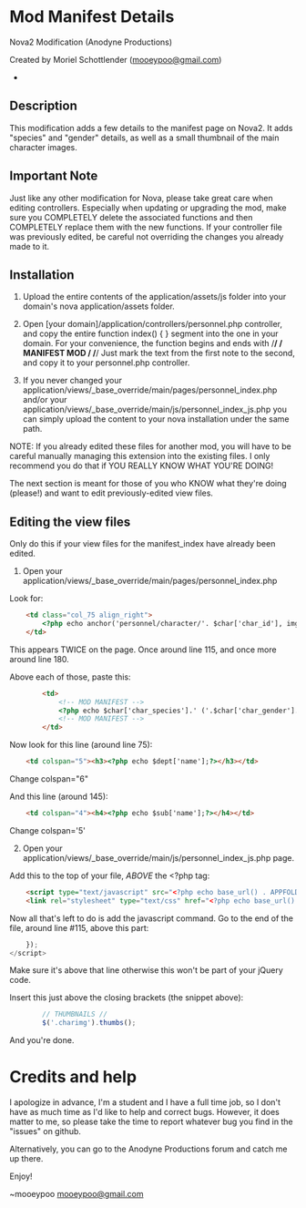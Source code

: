 Mod Manifest Details
====================
Nova2 Modification (Anodyne Productions)

Created by Moriel Schottlender (mooeypoo@gmail.com)

-

## Description
This modification adds a few details to the manifest page on Nova2. 
It adds "species" and "gender" details, as well as a small thumbnail of the main character images. 

## Important Note
Just like any other modification for Nova, please take great care when editing controllers. Especially when updating or upgrading the mod, make sure you COMPLETELY delete the associated functions and then COMPLETELY replace them with the new functions.
If your controller file was previously edited, be careful not overriding the changes you already made to it.

## Installation

1. Upload the entire contents of the application/assets/js folder into your domain's nova application/assets folder.

2. Open [your domain]/application/controllers/personnel.php controller, and copy the entire function index() { } segment into the one in your domain. For your convenience, the function begins and ends with
	/**********************/
	/**** MANIFEST MOD ****/
	/**********************/
Just mark the text from the first note to the second, and copy it to your personnel.php controller.

2. If you never changed your application/views/_base_override/main/pages/personnel_index.php and/or your application/views/_base_override/main/js/personnel_index_js.php you can simply upload the content to your nova installation under the same path.

NOTE: If you already edited these files for another mod, you will have to be careful manually managing this extension into the existing files. I only recommend you do that if YOU REALLY KNOW WHAT YOU'RE DOING! 

The next section is meant for those of you who KNOW what they're doing (please!) and want to edit previously-edited view files.

## Editing the view files
Only do this if your view files for the manifest_index have already been edited. 

1. Open your application/views/_base_override/main/pages/personnel_index.php

Look for:
```html
	<td class="col_75 align_right">
		<?php echo anchor('personnel/character/'. $char['char_id'], img($char['combadge']), array('class' => 'bold image'));?>
	</td>

```
This appears TWICE on the page. Once around line 115, and once more around line 180.

Above each of those, paste this:
```html
		<td>
			<!-- MOD MANIFEST -->
			<?php echo $char['char_species'].' ('.$char['char_gender'].')';?>
			<!-- MOD MANIFEST -->
		</td>
```

Now look for this line (around line 75):
```html
	<td colspan="5"><h3><?php echo $dept['name'];?></h3></td>
```
Change colspan="6"

And this line (around 145): 
```html
	<td colspan="4"><h4><?php echo $sub['name'];?></h4></td>
```
Change colspan='5'

2. Open your application/views/_base_override/main/js/personnel_index_js.php page.

Add this to the top of your file, *ABOVE* the <?php tag:
```html
	<script type="text/javascript" src="<?php echo base_url() . APPFOLDER;?>/assets/js/jquery.thumbs.js"></script>
	<link rel="stylesheet" type="text/css" href="<?php echo base_url() . APPFOLDER;?>/assets/js/jquery.thumbs.css" />
```

Now all that's left to do is add the javascript command. Go to the end of the file, around line #115, above this part:

```javascript
	});
</script>
```

Make sure it's above that line otherwise this won't be part of your jQuery code. 

Insert this just above the closing brackets (the snippet above):
```javascript
		// THUMBNAILS //
		$('.charimg').thumbs();
```

And you're done. 

Credits and help
================
I apologize in advance, I'm a student and I have a full time job, so I don't have as much time as I'd like to help and correct bugs. However, it does matter to me, so please take the time to report whatever bug you find in the "issues" on github.

Alternatively, you can go to the Anodyne Productions forum and catch me up there.

Enjoy!

~mooeypoo
mooeypoo@gmail.com